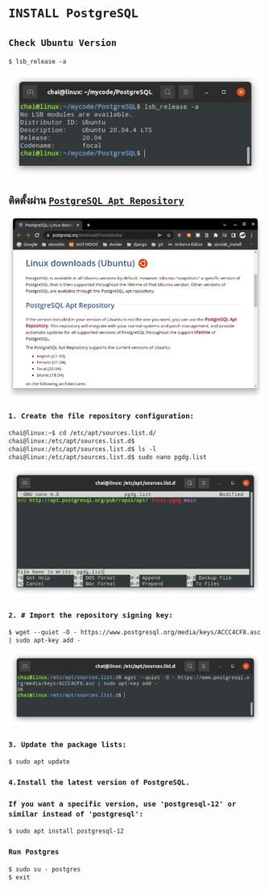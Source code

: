 # `INSTALL PostgreSQL`

## `Check Ubuntu Version`

```
$ lsb_release -a
```
![](./image_folder/image_1.png)


## ติดตั้งผ่าน [`PostgreSQL Apt Repository`](https://www.postgresql.org/download/linux/ubuntu/)

![](./image_folder/image_2.png)

### `1. Create the file repository configuration:`
```
chai@linux:~$ cd /etc/apt/sources.list.d/
chai@linux:/etc/apt/sources.list.d$
chai@linux:/etc/apt/sources.list.d$ ls -l
chai@linux:/etc/apt/sources.list.d$ sudo nano pgdg.list
```
![](./image_folder/image_7.png)

### `2. # Import the repository signing key:`
```
$ wget --quiet -O - https://www.postgresql.org/media/keys/ACCC4CF8.asc | sudo apt-key add -
```
![](./image_folder/image_8.png)


### `3. Update the package lists:`
```
$ sudo apt update
```

### `4.Install the latest version of PostgreSQL.`
### `If you want a specific version, use 'postgresql-12' or similar instead of 'postgresql':`

```
$ sudo apt install postgresql-12
```

### `Run Postgres`
```
$ sudo su - postgres
$ exit
```




